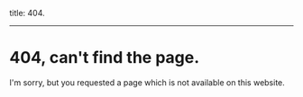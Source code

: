 title: 404.

----

# 404, can't find the page.

I'm sorry, but you requested a page which is not available on this website.
